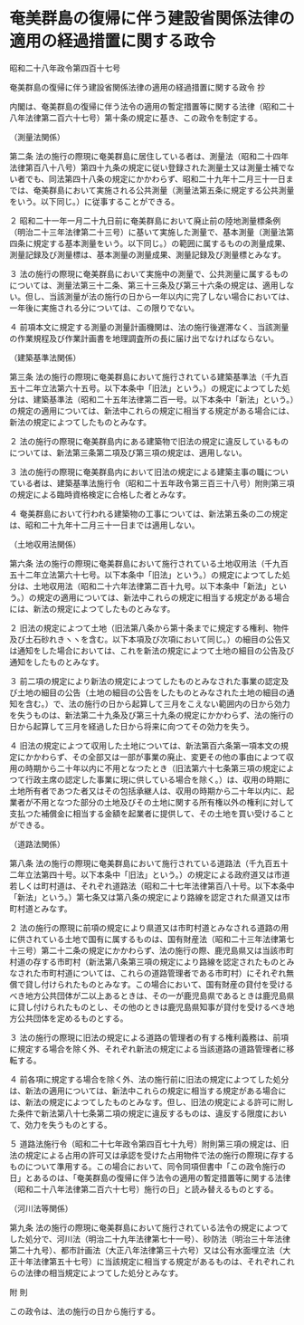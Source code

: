 # 奄美群島の復帰に伴う建設省関係法律の適用の経過措置に関する政令

昭和二十八年政令第四百十七号

奄美群島の復帰に伴う建設省関係法律の適用の経過措置に関する政令 抄

内閣は、奄美群島の復帰に伴う法令の適用の暫定措置等に関する法律（昭和二十八年法律第二百六十七号）第十条の規定に基き、この政令を制定する。

（測量法関係）

第二条 法の施行の際現に奄美群島に居住している者は、測量法（昭和二十四年法律第百八十八号）第四十九条の規定に従い登録された測量士又は測量士補でない者でも、同法第四十八条の規定にかかわらず、昭和二十九年十二月三十一日までは、奄美群島において実施される公共測量（測量法第五条に規定する公共測量をいう。以下同じ。）に従事することができる。

２ 昭和二十一年一月二十九日前に奄美群島において廃止前の陸地測量標条例（明治二十三年法律第二十三号）に基いて実施した測量で、基本測量（測量法第四条に規定する基本測量をいう。以下同じ。）の範囲に属するものの測量成果、測量記録及び測量標は、基本測量の測量成果、測量記録及び測量標とみなす。

３ 法の施行の際現に奄美群島において実施中の測量で、公共測量に属するものについては、測量法第三十二条、第三十三条及び第三十六条の規定は、適用しない。但し、当該測量が法の施行の日から一年以内に完了しない場合においては、一年後に実施される分については、この限りでない。

４ 前項本文に規定する測量の測量計画機関は、法の施行後遅滞なく、当該測量の作業規程及び作業計画書を地理調査所の長に届け出でなければならない。

（建築基準法関係）

第三条 法の施行の際現に奄美群島において施行されている建築基準法（千九百五十二年立法第六十五号。以下本条中「旧法」という。）の規定によつてした処分は、建築基準法（昭和二十五年法律第二百一号。以下本条中「新法」という。）の規定の適用については、新法中これらの規定に相当する規定がある場合には、新法の規定によつてしたものとみなす。

２ 法の施行の際現に奄美群島内にある建築物で旧法の規定に違反しているものについては、新法第三条第二項及び第三項の規定は、適用しない。

３ 法の施行の際現に奄美群島内において旧法の規定による建築主事の職についている者は、建築基準法施行令（昭和二十五年政令第三百三十八号）附則第三項の規定による臨時資格検定に合格した者とみなす。

４ 奄美群島において行われる建築物の工事については、新法第五条の二の規定は、昭和二十九年十二月三十一日までは適用しない。

（土地収用法関係）

第六条 法の施行の際現に奄美群島において施行されている土地収用法（千九百五十二年立法第六十七号。以下本条中「旧法」という。）の規定によつてした処分は、土地収用法（昭和二十六年法律第二百十九号。以下本条中「新法」という。）の規定の適用については、新法中これらの規定に相当する規定がある場合には、新法の規定によつてしたものとみなす。

２ 旧法の規定によつて土地（旧法第八条から第十条までに規定する権利、物件及び土石砂れきヽヽを含む。以下本項及び次項において同じ。）の細目の公告又は通知をした場合においては、これを新法の規定によつて土地の細目の公告及び通知をしたものとみなす。

３ 前二項の規定により新法の規定によつてしたものとみなされた事業の認定及び土地の細目の公告（土地の細目の公告をしたものとみなされた土地の細目の通知を含む。）で、法の施行の日から起算して三月をこえない範囲内の日から効力を失うものは、新法第二十九条及び第三十九条の規定にかかわらず、法の施行の日から起算して三月を経過した日から将来に向つてその効力を失う。

４ 旧法の規定によつて収用した土地については、新法第百六条第一項本文の規定にかかわらず、その全部又は一部が事業の廃止、変更その他の事由によつて収用の時期から二十年以内に不用となつたとき（旧法第六十七条第三項の規定によつて行政主席の認定した事業に現に供している場合を除く。）は、収用の時期に土地所有者であつた者又はその包括承継人は、収用の時期から二十年以内に、起業者が不用となつた部分の土地及びその土地に関する所有権以外の権利に対して支払つた補償金に相当する金額を起業者に提供して、その土地を買い受けることができる。

（道路法関係）

第八条 法の施行の際現に奄美群島において施行されている道路法（千九百五十二年立法第四十号。以下本条中「旧法」という。）の規定による政府道又は市道若しくは町村道は、それぞれ道路法（昭和二十七年法律第百八十号。以下本条中「新法」という。）第七条又は第八条の規定により路線を認定された県道又は市町村道とみなす。

２ 法の施行の際現に前項の規定により県道又は市町村道とみなされる道路の用に供されている土地で国有に属するものは、国有財産法（昭和二十三年法律第七十三号）第二十二条の規定にかかわらず、法の施行の際、鹿児島県又は当該市町村道の存する市町村（新法第八条第三項の規定により路線を認定されたものとみなされた市町村道については、これらの道路管理者である市町村）にそれぞれ無償で貸し付けられたものとみなす。この場合において、国有財産の貸付を受けるべき地方公共団体が二以上あるときは、その一が鹿児島県であるときは鹿児島県に貸し付けられたものとし、その他のときは鹿児島県知事が貸付を受けるべき地方公共団体を定めるものとする。

３ 法の施行の際現に旧法の規定による道路の管理者の有する権利義務は、前項に規定する場合を除く外、それぞれ新法の規定による当該道路の道路管理者に移転する。

４ 前各項に規定する場合を除く外、法の施行前に旧法の規定によつてした処分は、新法の適用については、新法中これらの規定に相当する規定がある場合には、新法の規定によつてしたものとみなす。但し、旧法の規定による許可に附した条件で新法第八十七条第二項の規定に違反するものは、違反する限度において、効力を失うものとする。

５ 道路法施行令（昭和二十七年政令第四百七十九号）附則第三項の規定は、旧法の規定による占用の許可又は承認を受けた占用物件で法の施行の際現に存するものについて準用する。この場合において、同令同項但書中「この政令施行の日」とあるのは、「奄美群島の復帰に伴う法令の適用の暫定措置等に関する法律（昭和二十八年法律第二百六十七号）施行の日」と読み替えるものとする。

（河川法等関係）

第九条 法の施行の際現に奄美群島において施行されている法令の規定によつてした処分で、河川法（明治二十九年法律第七十一号）、砂防法（明治三十年法律第二十九号）、都市計画法（大正八年法律第三十六号）又は公有水面埋立法（大正十年法律第五十七号）に当該規定に相当する規定があるものは、それぞれこれらの法律の相当規定によつてした処分とみなす。

附 則

この政令は、法の施行の日から施行する。
